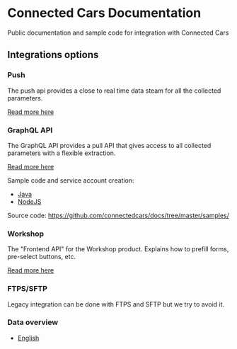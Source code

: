 # Connected Cars Documentation

Public documentation and sample code for integration with Connected Cars

## Integrations options

### Push

The push api provides a close to real time data steam for all the collected parameters.

[Read more here](./push.md)

### GraphQL API

The GraphQL API provides a pull API that gives access to all collected parameters with a flexible extraction.

[Read more here](https://api.connectedcars.io/graphql/graphiql/)

Sample code and service account creation:

* [Java](./samples/java/full-example/README.md)
* [NodeJS](./samples/node/README.md)

Source code: https://github.com/connectedcars/docs/tree/master/samples/

### Workshop

The "Frontend API" for the Workshop product. Explains how to prefill forms, pre-select buttons, etc.

[Read more here](./workshop.md)

### FTPS/SFTP

Legacy integration can be done with FTPS and SFTP but we try to avoid it.

### Data overview

* [English](./data-overview/english.md)
